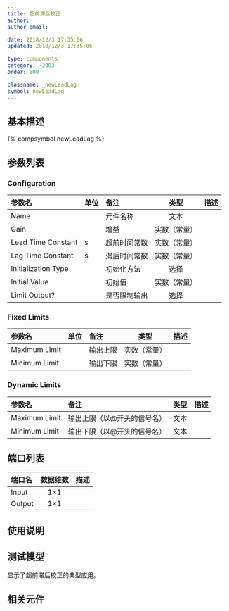 ```yaml
---
title: 超前滞后校正
author: 
author_email:

date: 2018/12/3 17:35:06
updated: 2018/12/3 17:35:06

type: components
category: -3003
order: 800

classname: _newLeadLag
symbol: newLeadLag
---
```

## 基本描述
{% compsymbol newLeadLag %}

## 参数列表
### Configuration
| 参数名 | 单位 | 备注 | 类型 | 描述 |
| :--- | :--- | :--- | :--: | :--- |
| Name |  | 元件名称 | 文本 |  |
| Gain |  | 增益 | 实数（常量） |  |
| Lead Time Constant | s | 超前时间常数 | 实数（常量） |  |
| Lag Time Constant | s | 滞后时间常数 | 实数（常量） |  |
| Initialization Type |  | 初始化方法 | 选择 |  |
| Initial Value |  | 初始值 | 实数（常量） |  |
| Limit Output? |  | 是否限制输出 | 选择 |  |

### Fixed Limits
| 参数名 | 单位 | 备注 | 类型 | 描述 |
| :--- | :--- | :--- | :--: | :--- |
| Maximum Limit |  | 输出上限 | 实数（常量） |  |
| Minimum Limit |  | 输出下限 | 实数（常量） |  |

### Dynamic Limits
| 参数名 | 备注 | 类型 | 描述 |
| :--- | :--- | :--: | :--- |
| Maximum Limit | 输出上限（以@开头的信号名） | 文本 |  |
| Minimum Limit | 输出下限（以@开头的信号名） | 文本 |  |


## 端口列表

| 端口名 | 数据维数 | 描述 |
| :--- | :--:  | :--- |
| Input | 1×1 | |                   
| Output | 1×1 | |                   

## 使用说明


## 测试模型
[<test name>](<test link>)显示了超前滞后校正的典型应用。

## 相关元件


